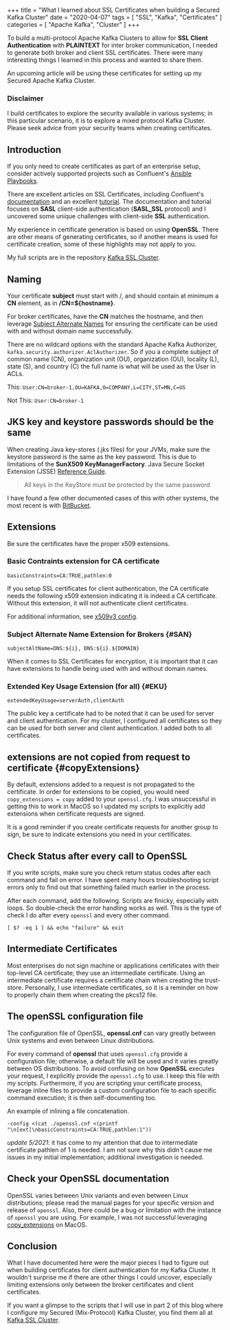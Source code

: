 +++
title = "What I learned about SSL Certificates when building a Secured Kafka Cluster"
date = "2020-04-07"
tags = [ "SSL", "Kafka", "Certificates" ]
categories = [ "Apache Kafka", "Cluster" ]
+++

To build a multi-protocol Apache Kafka Clusters to allow for __SSL Client Authentication__ with
__PLAINTEXT__ for inter broker communication, I needed to generate both broker and client SSL certificates.
There were many interesting things I learned in this process and wanted to share them.

An upcoming article will be using these certificates for setting up my Secured Apache Kafka Cluster.

### Disclaimer

I build certificates to explore the security available in various systems; in this particular scenario, it is
to explore a mixed protocol Kafka Cluster. Please seek advice from your security teams when creating certificates. 

## __Introduction__

If you only need to create certificates as part of an enterprise setup, consider actively supported
projects such as Confluent's [Ansible Playbooks](https://docs.confluent.io/current/installation/cp-ansible/index.html).

There are excellent articles on SSL Certificates, including Confluent's [documentation](https://docs.confluent.io/current/kafka/authentication_ssl.html)
and an excellent [tutorial](https://docs.confluent.io/current/security/security_tutorial.html#generating-keys-certs).
The documentation and tutorial focuses on __SASL__ client-side authentication (__SASL_SSL__ protocol) 
and I uncovered some unique challenges with client-side __SSL__ authentication.

My experience in certificate generation is based on using __OpenSSL__. There are other means of generating certificates,
so if another means is used for certificate creation, some of these highlights may not apply to you.

My full scripts are in the repository [Kafka SSL Cluster](https://github.com/nbuesing/kafka-ssl-cluster).

## __Naming__

Your certificate __subject__ must start with /, and should contain at minimum a __CN__ element, as in __/CN=${hostname}__.

For broker certificates, have the __CN__ matches the hostname, and then leverage [Subject Alternate Names](#SAN) for
ensuring the certificate can be used with and without domain name successfully.

There are no wildcard options with the standard Apache Kafka Authorizer, `kafka.security.authorizer.AclAuthorizer`.
So if you a complete subject of common name (CN), organization unit (OU), organization (OU), locality (L), state (S),
and country (C) the full name is what will be used as the User in ACLs.

This: `User:CN=broker-1,OU=KAFKA,O=COMPANY,L=CITY,ST=MN,C=US`

Not This: `User:CN=broker-1`

## __JKS key and keystore passwords should be the same__

When creating Java key-stores (.jks files) for your JVMs, make sure the keystore password is the same as the key password.
This is due to limitations of the __SunX509 KeyManagerFactory__.  Java Secure Socket Extension (JSSE) [Reference Guide](https://docs.oracle.com/en/java/javase/11/security/java-secure-socket-extension-jsse-reference-guide.html#GUID-65A7A023-AE02-4A95-8210-386AE6F18EB5).

> All keys in the KeyStore must be protected by the same password 

I have found a few other documented cases of this with other systems, the most recent is with [BitBucket](https://confluence.atlassian.com/bitbucketserverkb/bitbucket-server-fails-to-start-with-ssl-java-security-unrecoverablekeyexception-cannot-recover-key-814205872.html).

## __Extensions__

Be sure the certificates have the proper x509 extensions.

### __Basic Contraints extension for CA certificate__

```
basicConstraints=CA:TRUE,pathlen:0
```

If you setup SSL certificates for client authentication, the CA certificate needs the following x509 extension indicating it is
indeed a CA certificate. Without this extension, it will not authenticate client certificates.


For additional information, see [x509v3 config](https://www.openssl.org/docs/man1.0.2/man5/x509v3_config.html).

### __Subject Alternate Name Extension for Brokers__ {#SAN}

```
subjectAltName=DNS:${i}, DNS:${i}.${DOMAIN}
```

When it comes to SSL Certificates for encryption, it is important that it can have extensions to handle being used with and without
domain names.

### __Extended Key Usage Extension (for all)__ {#EKU}

```
extendedKeyUsage=serverAuth,clientAuth
```

The public key a certificate had to be noted that it can be used for server and client authentication. For my cluster,
I configured all certificates so they can be used for both server and client authentication.  I added both to all 
certificates.

## __extensions are not copied from request to certificate__ {#copyExtensions}

By default, extensions added to a request is not propagated to the certificate.  In order for extensions to be copied, 
you would need `copy_extensions = copy` added to your `openssl.cfg`. I was unsuccessful in getting this to work in 
MacOS so I updated my scripts to explicitly add extensions when certificate requests are signed. 

It is a good reminder if you create certificate requests for another group to sign, be sure to indicate extensions you
need in your certificates.

## __Check Status after every call to OpenSSL__

If you write scripts, make sure you check return status codes after each command and fail on error.  I have spent many hours
troubleshooting script errors only to find out that something failed much earlier in the process.

After each command, add the following. Scripts are finicky, especially with loops. So double-check the error handling 
works as well. This is the type of check I do after every `openssl` and every other command.
 
```
[ $? -eq 1 ] && echo "failure" && exit
```

## __Intermediate Certificates__

Most enterprises do not sign machine or applications certificates with their top-level CA certificate; they use an 
intermediate certificate. Using an intermediate certificate requires a certificate chain when creating the trust-store. 
Personally, I use intermediate certificates, so it is a reminder on how to properly chain them when creating the pkcs12 file.

##  __The openSSL configuration file__

The configuration file of OpenSSL, __openssl.cnf__ can vary greatly between Unix systems and even between Linux distributions.

For every command of __openssl__ that uses `openssl.cfg` provide a configuration file; otherwise, a default file will be used
and it varies greatly between OS distributions. To avoid confusing on how __OpenSSL__ executes your request, I explicitly
provide the `openssl.cfg` to use. I keep this file with my scripts. Furthermore, if you are scripting your certificate
process, leverage inline files to provide a custom configuration file to each specific command execution; it is then
self-documenting too.

An example of inlining a file concatenation.
```
-config <(cat ./openssl.cnf <(printf "\n[ext]\nbasicConstraints=CA:TRUE,pathlen:1"))
```

_update 5/2021_: it has come to my attention that due to intermediate certificate pathlen of 1 is needed. I am not sure why
this didn't cause me issues in my initial implementation; additional investigation is needed. 

## __Check your OpenSSL documentation__

OpenSSL varies between Unix variants and even between Linux distributions; please read the manual pages for your specific
version and release of `openssl`. Also, there could be a bug or limitation with the instance of  `openssl` you are using.
For example, I was not successful leveraging [copy_extensions](#copyExtensions) on MacOS.

## __Conclusion__

What I have documented here were the major pieces I had to figure out when building certificates for client authentication
for my Kafka Cluster. It wouldn't surprise me if there are other things I could uncover, especially limiting extensions
only between the broker certificates and client certificates.
 
If you want a glimpse to the scripts that I will use in part 2 of this blog where I configure my Secured (Mix-Protocol)
Kafka Cluster, you find them all at [Kafka SSL Cluster](https://github.com/nbuesing/kafka-ssl-cluster).

